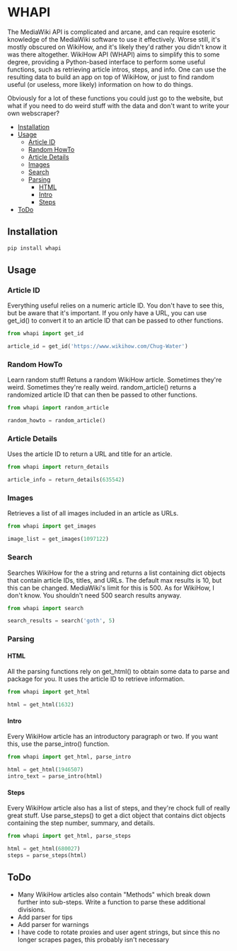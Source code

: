 # WHAPI

The MediaWiki API is complicated and arcane, and can require esoteric knowledge of the MediaWiki software to use it effectively. Worse still, it's mostly obscured on WikiHow, and it's likely they'd rather you didn't know it was there altogether. WikiHow API (WHAPI) aims to simplify this to some degree, providing a Python-based interface to perform some useful functions, such as retrieving article intros, steps, and info. One can use the resulting data to build an app on top of WikiHow, or just to find random useful (or useless, more likely) information on how to do things.

Obviously for a lot of these functions you could just go to the website, but what if you need to do weird stuff with the data and don't want to write your own webscraper?

- [Installation](#install)
- [Usage](#usage)
  * [Article ID](#article-id)
  * [Random HowTo](#random-howto)
  * [Article Details](#article-details)
  * [Images](#images)
  * [Search](#search)
  * [Parsing](#parsing)
    - [HTML](#html)
    - [Intro](#intro)
    - [Steps](#steps)
- [ToDo](#todo)


## Installation
```bash
pip install whapi
```

## Usage

### Article ID

Everything useful relies on a numeric article ID. You don't have to see this, but be aware that it's important. If you only have a URL, you can use get_id() to convert it to an article ID that can be passed to other functions.

```python
from whapi import get_id

article_id = get_id('https://www.wikihow.com/Chug-Water')
```

### Random HowTo

Learn random stuff! Retuns a random WikiHow article. Sometimes they're weird. Sometimes they're really weird. random_article() returns a randomized article ID that can then be passed to other functions.

```python
from whapi import random_article

random_howto = random_article()
```

### Article Details

Uses the article ID to return a URL and title for an article.

```python
from whapi import return_details

article_info = return_details(635542)
```

### Images

Retrieves a list of all images included in an article as URLs.

```python
from whapi import get_images

image_list = get_images(1097122)
```

### Search

Searches WikiHow for the a string and returns a list containing dict objects that contain article IDs, titles, and URLs. The default max results is 10, but this can be changed. MediaWiki's limit for this is 500. As for WikiHow, I don't know. You shouldn't need 500 search results anyway.

```python
from whapi import search

search_results = search('goth', 5)
```

### Parsing

#### HTML

All the parsing functions rely on get_html() to obtain some data to parse and package for you. It uses the article ID to retrieve information.

```python
from whapi import get_html

html = get_html(1632)
```

#### Intro

Every WikiHow article has an introductory paragraph or two. If you want this, use the parse_intro() function.

```python
from whapi import get_html, parse_intro

html = get_html(1946507)
intro_text = parse_intro(html)
```

#### Steps

Every WikiHow article also has a list of steps, and they're chock full of really great stuff. Use parse_steps() to get a dict object that contains dict objects containing the step number, summary, and details.

```python
from whapi import get_html, parse_steps

html = get_html(680027)
steps = parse_steps(html)
```

## ToDo

- Many WikiHow articles also contain "Methods" which break down further into sub-steps. Write a function to parse these additional divisions.
- Add parser for tips
- Add parser for warnings
- I have code to rotate proxies and user agent strings, but since this no longer scrapes pages, this probably isn't necessary
